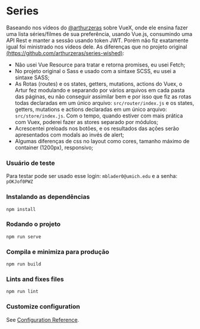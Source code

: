 # Series

Baseando nos vídeos do [@arthurzeras](https://github.com/arthurzeras) sobre VueX, onde ele ensina fazer uma lista séries/filmes de sua preferência, usando Vue.js, consumindo uma API Rest e manter a sessão usando token JWT.
Porém não fiz exatamente igual foi ministrado nos vídeos dele.
As diferenças que no projeto original [(https://github.com/arthurzeras/series-wished)](https://github.com/arthurzeras/series-wished):
- Não usei Vue Resource para tratar e retorna promises, eu usei Fetch;
- No projeto original o Sass e usado com a sintaxe SCSS, eu usei a sintaxe SASS;
- As Rotas (routes) e os states, getters, mutations, actions do Vuex, o Artur fez modulando e separando por vários arquivos em cada pasta das páginas, eu não conseguir assimilar bem e por isso que fiz as rotas todas declaradas em um único arquivo: `src/router/index.js` e os states, getters, mutations e actions declaradas em um único arquivo: `src/store/index.js`.
Com o tempo, quando estiver com mais prática com Vuex, poderei fazer as stores separado por módulos;
- Acrescentei preloads nos botões, e os resultados das ações serão apresentados com modals ao invés de alert;
- Algumas diferenças de css no layout como cores, tamanho máximo de container (1200px), responsivo;

### Usuário de teste
Para testar pode ser usado esse login: `mblader0@umich.edu` e a senha: `pOKJof0PWZ`

### Instalando as dependências
```
npm install
```

### Rodando o projeto
```
npm run serve
```

### Compila e minimiza para produção
```
npm run build
```

### Lints and fixes files
```
npm run lint
```

### Customize configuration
See [Configuration Reference](https://cli.vuejs.org/config/).
